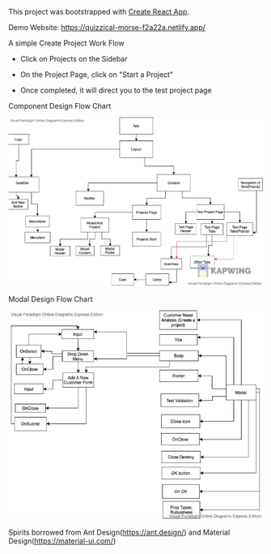 This project was bootstrapped with [Create React App](https://github.com/facebook/create-react-app).

Demo Website: https://quizzical-morse-f2a22a.netlify.app/

A simple Create Project Work Flow

- Click on Projects on the Sidebar

- On the Project Page, click on "Start a Project"

- Once completed, it will direct you to the test project page


Component Design Flow Chart



![Image](flowchart.png)


Modal Design Flow Chart

![image](modal.png)



Spirits borrowed from Ant Design(https://ant.design/) and Material Design(https://material-ui.com/)






